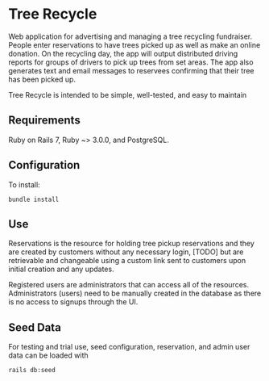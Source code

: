 # Tree Recycle

Web application for advertising and managing a tree recycling fundraiser. People enter reservations to have trees picked up as well as make an online donation. On the recycling day, the app will output distributed driving reports for groups of drivers to pick up trees from set areas. The app also generates text and email messages to reservees confirming that their tree has been picked up.

Tree Recycle is intended to be simple, well-tested, and easy to maintain

## Requirements

Ruby on Rails 7, Ruby ~> 3.0.0, and PostgreSQL.

## Configuration

To install:

```
bundle install
```

## Use

Reservations is the resource for holding tree pickup reservations and they are created by customers without any necessary login, [TODO] but are retrievable and changeable using a custom link sent to customers upon initial creation and any updates.

Registered users are administrators that can access all of the resources. Administrators (users) need to be manually created in the database as there is no access to signups through the UI.

## Seed Data

For testing and trial use, seed configuration, reservation, and admin user data can be loaded with

```
rails db:seed
```

